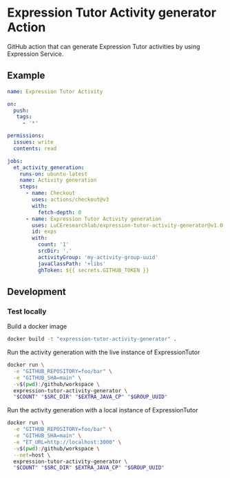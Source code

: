 # Expression Tutor Activity generator Action

GitHub action that can generate Expression Tutor activities by
using Expression Service.

## Example

```yml
name: Expression Tutor Activity

on:
  push:
   tags:
     - '*'

permissions:
  issues: write
  contents: read

jobs:
  et_activity_generation:
    runs-on: ubuntu-latest
    name: Activity generation
    steps:
      - name: Checkout
        uses: actions/checkout@v3
        with:
          fetch-depth: 0
      - name: Expression Tutor Activity generation
        uses: LuCEresearchlab/expression-tutor-activity-generator@v1.0.0
        id: exps
        with:
          count: '1'
          srcDir: '.'
          activityGroup: 'my-activity-group-uuid'
          javaClassPath: '+libs'
          ghToken: ${{ secrets.GITHUB_TOKEN }}
```

## Development

### Test locally

Build a docker image

```bash
docker build -t "expression-tutor-activity-generator" .
```

Run the activity generation with the live instance of ExpressionTutor

```bash
docker run \
  -e "GITHUB_REPOSITORY=foo/bar" \
  -e "GITHUB_SHA=main" \
  -v$(pwd):/github/workspace \
  expression-tutor-activity-generator \
  "$COUNT" "$SRC_DIR" "$EXTRA_JAVA_CP" "$GROUP_UUID"
```

Run the activity generation with a local instance of ExpressionTutor

```bash
docker run \
  -e "GITHUB_REPOSITORY=foo/bar" \
  -e "GITHUB_SHA=main" \
  -e "ET_URL=http://localhost:3000" \
  -v$(pwd):/github/workspace \
  --net=host \
  expression-tutor-activity-generator \
  "$COUNT" "$SRC_DIR" $EXTRA_JAVA_CP" "$GROUP_UUID"
```
